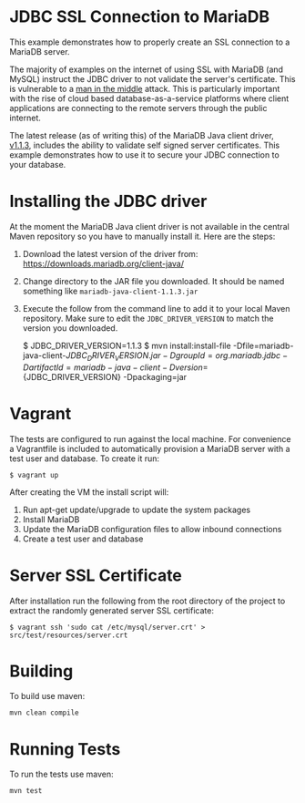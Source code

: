 # JDBC SSL Connection to MariaDB
This example demonstrates how to properly create an SSL connection to a MariaDB server. 

The majority of examples on the internet of using SSL with MariaDB (and MySQL) instruct the JDBC driver to not validate the server's certificate. This is vulnerable to a [man in the middle](MITM) attack. This is particularly important with the rise of cloud based database-as-a-service platforms where client applications are connecting to the remote servers through the public internet.

The latest release (as of writing this) of the MariaDB Java client driver, [v1.1.3][MariaDB-Java-Client-v1.1.3],  includes the ability to validate self signed server certificates. This example demonstrates how to use it to secure your JDBC connection to your database.

# Installing the JDBC driver
At the moment the MariaDB Java client driver is not available in the central Maven repository so you have to manually install it. Here are the steps:

1. Download the latest version of the driver from: https://downloads.mariadb.org/client-java/
2. Change directory to the JAR file you downloaded. It should be named something like `mariadb-java-client-1.1.3.jar`
3. Execute the follow from the command line to add it to your local Maven repository. Make sure to edit the `JDBC_DRIVER_VERSION` to match the version you downloaded.

    $ JDBC_DRIVER_VERSION=1.1.3
    $ mvn install:install-file -Dfile=mariadb-java-client-${JDBC_DRIVER_VERSION}.jar -DgroupId=org.mariadb.jdbc -DartifactId=mariadb-java-client -Dversion=${JDBC_DRIVER_VERSION} -Dpackaging=jar

# Vagrant
The tests are configured to run against the local machine. For convenience a Vagrantfile is included to automatically provision a MariaDB server with a test user and database. To create it run:

    $ vagrant up

After creating the VM the install script will:

1. Run apt-get update/upgrade to update the system packages
2. Install MariaDB
3. Update the MariaDB configuration files to allow inbound connections
4. Create a test user and database

# Server SSL Certificate
After installation run the following from the root directory of the project to extract the randomly generated server SSL certificate:

    $ vagrant ssh 'sudo cat /etc/mysql/server.crt' > src/test/resources/server.crt

# Building
To build use maven:

    mvn clean compile

# Running Tests
To run the tests use maven:

    mvn test

[MITM]: http://en.wikipedia.org/wiki/Man-in-the-middle_attack
[MariaDB-Java-Client-v1.1.3]: https://kb.askmonty.org/en/mariadb-java-client-113-release-notes/
[TrustManager]: http://docs.oracle.com/javase/6/docs/api/javax/net/ssl/TrustManager.html
[SSLSocketFactory]: http://docs.oracle.com/javase/6/docs/api/javax/net/ssl/SSLSocketFactory.html]
[CA]: http://en.wikipedia.org/wiki/Certificate_authority
